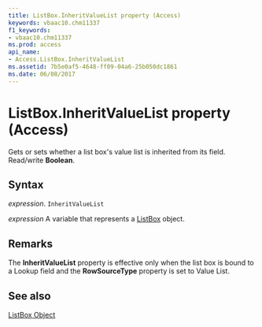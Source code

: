 ```yaml
---
title: ListBox.InheritValueList property (Access)
keywords: vbaac10.chm11337
f1_keywords:
- vbaac10.chm11337
ms.prod: access
api_name:
- Access.ListBox.InheritValueList
ms.assetid: 7b5e0af5-4648-ff09-04a6-25b050dc1861
ms.date: 06/08/2017
---
```



# ListBox.InheritValueList property (Access)

Gets or sets whether a list box's value list is inherited from its field. Read/write  **Boolean**.


## Syntax

_expression_. `InheritValueList`

_expression_ A variable that represents a [ListBox](Access.ListBox.md) object.


## Remarks

The  **InheritValueList** property is effective only when the list box is bound to a Lookup field and the **RowSourceType** property is set to Value List.


## See also


[ListBox Object](Access.ListBox.md)

